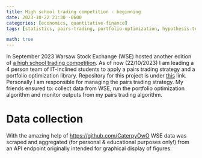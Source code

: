 ```yaml
---
title: High school trading competition - beginning 
date: 2023-10-22 21:30 -0600
categories: [economics, quantitative-finance]
tags: [statistics, pairs-trading, portfolio-optimization, hypothesis-testing]

math: true
---
```


In September 2023 Warsaw Stock Exchange (WSE) hosted another edition of [a high school trading competition](https://sigg.gpw.pl/). As of now (22/10/2023) I am leading a 4 person team of IT-inclined students to apply a pairs trading strategy and a portfolio optimization library. Repository for this project is under [this](https://github.com/gournge/siggRL) link. Personally I am responsible for managing the pairs trading strategy. My friends ensured to: collect data from WSE, run the portfolio optimization algorithm and monitor outputs from my pairs trading algorithm.

# Data collection

With the amazing help of https://github.com/CaterpyOwO WSE data was scraped and aggregated (for personal & educational purposes only!) from an API endpoint originally intended for graphical display of figures. 
